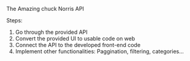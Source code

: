 The Amazing chuck Norris API

Steps:

1. Go through the provided API
2. Convert the provided UI to usable code on web
3. Connect the API to the developed front-end code
4. Implement other functionalities: Paggination, filtering, categories...
